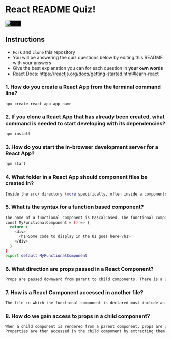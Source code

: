 # React README Quiz!

<div>
  <img alt="react" style="background-color: black" src="https://betabeers.com/static/uploads/blog/20170420_React_logo_wordmark.png" />
</div>

## Instructions

- `Fork` and `clone` this repository
- You will be answering the quiz questions below by editing this README with your answers
- Give the best explanation you can for each question in **your own words**
- React Docs: https://reactjs.org/docs/getting-started.html#learn-react

### 1. How do you create a React App from the terminal command line?

```sh
npx create-react-app app-name
```

### 2. If you clone a React App that has already been created, what command is needed to start developing with its dependencies?

```sh
npm install
```

### 3. How do you start the in-browser development server for a React App?

```sh
npm start
```

### 4. What folder in a React App should component files be created in?

```sh
Inside the src/ directory (more specifically, often inside a components/ subdirectory within src/)
```

### 5. What is the syntax for a function based component?

```sh
The name of a functional component is PascalCased. The functional component body includes component-specific variables and logic, and it must include a return statement to display UI elements. Beneath the functional component declaration, we must include an export statement. Here is an example of a functional component:
const MyFunctionalComponent = () => {
  return (
    <div>
      <h1>Some code to display in the UI goes here</h1>
    </div>
  )
}
export default MyFunctionalComponent
```

### 6. What direction are props passed in a React Component?

```sh
Props are passed downward from parent to child components. There is a unidirectional data flow.
```

### 7. How is a React Component accessed in another file?

```sh
The file in which the functional component is declared must include an export statement, and the component is then imported into another file by using an import statement, e.g., import Movie from './Movie'
```

### 8. How do we gain access to props in a child component?

```sh
When a child component is rendered from a parent component, props are passed from the parent component to the child component using the syntax: <ChildComponent propName={propValue} />
Properties are then accessed in the child component by extracting them from the prop object using dot notation.
```
